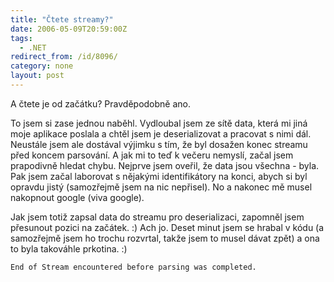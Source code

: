 ```yaml
---
title: "Čtete streamy?"
date: 2006-05-09T20:59:00Z
tags:
  - .NET
redirect_from: /id/8096/
category: none
layout: post
---
```

A čtete je od začátku? Pravděpodobně ano.

To jsem si zase jednou naběhl. Vydloubal jsem ze sítě data, která mi jiná moje aplikace poslala a chtěl jsem je deserializovat a pracovat s nimi dál. Neustále jsem ale dostával výjimku s tím, že byl dosažen konec streamu před koncem parsování. A jak mi to teď k večeru nemyslí, začal jsem prapodivně hledat chybu. Nejprve jsem oveřil, že data jsou všechna - byla. Pak jsem začal laborovat s nějakými identifikátory na konci, abych si byl opravdu jistý (samozřejmě jsem na nic nepřisel). No a nakonec mě musel nakopnout google (viva google).

Jak jsem totiž zapsal data do streamu pro deserializaci, zapomněl jsem přesunout pozici na začátek. :) Ach jo. Deset minut jsem se hrabal v kódu (a samozřejmě jsem ho trochu rozvrtal, takže jsem to musel dávat zpět) a ona to byla takováhle prkotina. :)

`End of Stream encountered before parsing was completed.`